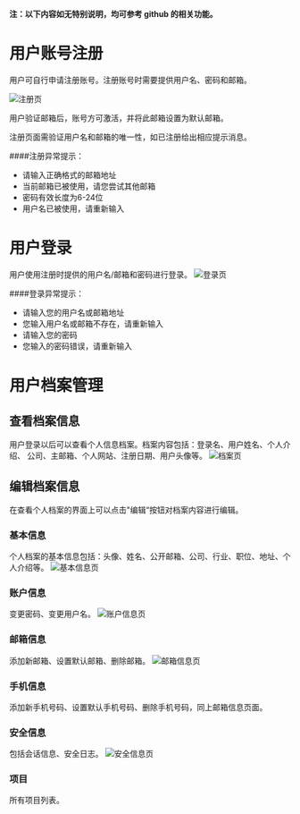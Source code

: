 **注：以下内容如无特别说明，均可参考 github 的相关功能。**

# 用户账号注册

用户可自行申请注册账号。注册账号时需要提供用户名、密码和邮箱。

![注册页](./assets/sign_up.png)

用户验证邮箱后，账号方可激活，并将此邮箱设置为默认邮箱。

注册页面需验证用户名和邮箱的唯一性，如已注册给出相应提示消息。

####注册异常提示：

* 请输入正确格式的邮箱地址
* 当前邮箱已被使用，请您尝试其他邮箱
* 密码有效长度为6-24位
* 用户名已被使用，请重新输入

# 用户登录

用户使用注册时提供的用户名/邮箱和密码进行登录。
![登录页](./assets/sign_in.png)

####登录异常提示：

* 请输入您的用户名或邮箱地址
* 您输入用户名或邮箱不存在，请重新输入
* 请输入您的密码
* 您输入的密码错误，请重新输入

# 用户档案管理

## 查看档案信息

用户登录以后可以查看个人信息档案。档案内容包括：登录名、用户姓名、个人介绍、
公司、主邮箱、个人网站、注册日期、用户头像等。
![档案页](./assets/profile_overview.png)

## 编辑档案信息

在查看个人档案的界面上可以点击"编辑“按钮对档案内容进行编辑。

### 基本信息

个人档案的基本信息包括：头像、姓名、公开邮箱、公司、行业、职位、地址、个人介绍等。
![基本信息页](./assets/base_info.png)

### 账户信息

变更密码、变更用户名。
![账户信息页](./assets/account_info.png)

### 邮箱信息

添加新邮箱、设置默认邮箱、删除邮箱。
![邮箱信息页](./assets/email_info.png)

### 手机信息

添加新手机号码、设置默认手机号码、删除手机号码，同上邮箱信息页面。

### 安全信息

包括会话信息、安全日志。
![安全信息页](./assets/security_info.png)

### 项目

所有项目列表。
